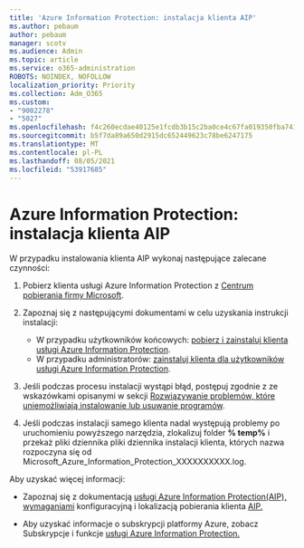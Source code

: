 ```yaml
---
title: 'Azure Information Protection: instalacja klienta AIP'
ms.author: pebaum
author: pebaum
manager: scotv
ms.audience: Admin
ms.topic: article
ms.service: o365-administration
ROBOTS: NOINDEX, NOFOLLOW
localization_priority: Priority
ms.collection: Adm_O365
ms.custom:
- "9002278"
- "5027"
ms.openlocfilehash: f4c260ecdae40125e1fcdb3b15c2ba0ce4c67fa019350fba7413d9db9b53d070
ms.sourcegitcommit: b5f7da89a650d2915dc652449623c78be6247175
ms.translationtype: MT
ms.contentlocale: pl-PL
ms.lasthandoff: 08/05/2021
ms.locfileid: "53917685"
---
```

# <a name="azure-information-protection-aip-client-installation"></a>Azure Information Protection: instalacja klienta AIP

W przypadku instalowania klienta AIP wykonaj następujące zalecane czynności:

1. Pobierz klienta usługi Azure Information Protection z [Centrum pobierania firmy Microsoft](https://www.microsoft.com/download/details.aspx?id=53018).

2. Zapoznaj się z następującymi dokumentami w celu uzyskania instrukcji instalacji:

    - W przypadku użytkowników końcowych: [pobierz i zainstaluj klienta usługi Azure Information Protection](https://docs.microsoft.com/azure/information-protection/rms-client/install-client-app).
    - W przypadku administratorów: [zainstaluj klienta dla użytkowników usługi Azure Information Protection](https://docs.microsoft.com/azure/information-protection/rms-client/client-admin-guide-install).

3. Jeśli podczas procesu instalacji wystąpi błąd, postępuj zgodnie z ze wskazówkami opisanymi w sekcji [Rozwiązywanie problemów, które uniemożliwiają instalowanie lub usuwanie programów](https://support.microsoft.com/help/17588/windows-fix-problems-that-block-programs-being-installed-or-removed).

4. Jeśli podczas instalacji samego klienta nadal występują problemy po uruchomieniu powyższego narzędzia, zlokalizuj folder **% temp%** i przekaż pliki dziennika pliki dziennika instalacji klienta, których nazwa rozpoczyna się od Microsoft_Azure_Information_Protection_XXXXXXXXXX.log.

Aby uzyskać więcej informacji:

- Zapoznaj się z dokumentacją [usługi Azure Information Protection(AIP),](https://docs.microsoft.com/azure/information-protection/what-is-information-protection) [wymaganiami](https://docs.microsoft.com/azure/information-protection/get-started/requirements) konfiguracyjną i lokalizacją pobierania klienta [AIP.](https://www.microsoft.com/download/details.aspx?id=53018)

- Aby uzyskać informacje o subskrypcji platformy Azure, zobacz Subskrypcje i funkcje [usługi Azure Information Protection.](https://azure.microsoft.com/pricing/details/information-protection)
